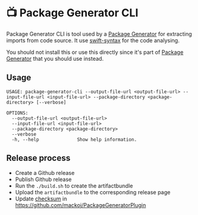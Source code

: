 # 📺 Package Generator CLI

Package Generator CLI is tool used by a [Package Generator](https://github.com/mackoj/PackageGeneratorPlugin) for extracting imports from code source. It use [swift-syntax](https://github.com/apple/swift-syntax.git) for the code analysing.

You should not install this or use this directly since it's part of [Package Generator](https://github.com/mackoj/PackageGeneratorPlugin) that you should use instead.

## Usage

```
USAGE: package-generator-cli --output-file-url <output-file-url> --input-file-url <input-file-url> --package-directory <package-directory> [--verbose]

OPTIONS:
  --output-file-url <output-file-url>
  --input-file-url <input-file-url>
  --package-directory <package-directory>
  --verbose
  -h, --help              Show help information.
```

## Release process

- Create a Github release 
- Publish Github release
- Run the `./build.sh` to create the artifactbundle 
- Upload the `artifactbundle` to the corresponding release page 
- Update [checksum](https://github.com/mackoj/PackageGeneratorPlugin/blob/2d2eb7e7c63a898bd71b14de8cd5acaab36eb7d2/Package.swift#L18) in https://github.com/mackoj/PackageGeneratorPlugin
